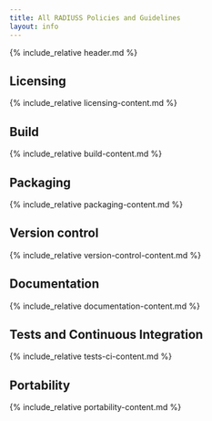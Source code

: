 ```yaml
---
title: All RADIUSS Policies and Guidelines
layout: info
---
```


{% include_relative header.md %}

## Licensing

{% include_relative licensing-content.md %}

## Build

{% include_relative build-content.md %}

## Packaging

{% include_relative packaging-content.md %}

## Version control

{% include_relative version-control-content.md %}

## Documentation

{% include_relative documentation-content.md %}

## Tests and Continuous Integration

{% include_relative tests-ci-content.md %}

## Portability

{% include_relative portability-content.md %}

